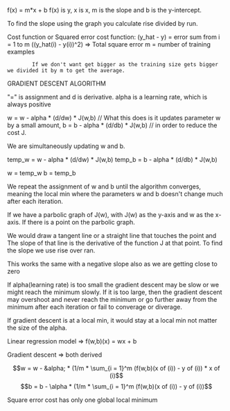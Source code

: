 f(x) = m*x + b
f(x) is y, x is x, m is the slope and b is the y-intercept.

To find the slope using the graph you calculate rise divided by run.



Cost function or Squared error cost function: (y_hat - y) = error
				sum from i = 1 to m ((y_hat(i) - y(i))^2) => Total square error
				m = number of training examples

			If we don't want get bigger as the training size gets bigger we divided it by m to get the average. 



GRADIENT DESCENT ALGORITHM

"=" is assignment and d is derivative.
alpha is a learning rate, which is always positive

w = w - alpha * (d/dw) * J(w,b) // What this does is it updates parameter w by a small amount, 
b = b - alpha * (d/db) * J(w,b) // in order to reduce the cost J.

We are simultaneously updating w and b.

temp_w = w - alpha * (d/dw) * J(w,b)
temp_b = b - alpha * (d/db) * J(w,b)

w = temp_w
b = temp_b

We repeat the assignment of w and b until the algorithm converges, meaning the local 
min where the parameters w and b doesn't change much after each iteration.


If we have a parbolic graph of J(w), with J(w) as the y-axis and w as the
x-axis. If there is a point on the parbolic graph.

We would draw a tangent line or a straight line that touches the point and
The slope of that line is the derivative of the function J at that point.
To find the slope we use rise over ran.

This works the same with a negative slope also as we are getting close to zero


If alpha(learning rate) is too small the gradient descent may be slow or 
we might reach the minimum slowly. If it is too large, then the gradient 
descent may overshoot and never reach the minimum or go further away from
the minimum after each iteration or fail to converage or diverage.


If gradient descent is at a local min, it would stay at a local min not 
matter the size of the alpha.

Linear regression model => f(w,b)(x) = wx + b

Gradient descent => both derived

$$w = w - &alpha; * (1/m * \sum_{i = 1}^m (f(w,b)(x of (i)) - y of (i)) * x of (i)$$
$$b = b - \alpha * (1/m * \sum_{i = 1}^m (f(w,b)(x of (i)) - y of (i))$$

Square error cost has only one global local minimum



